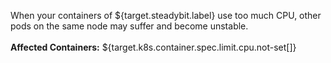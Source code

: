 When your containers of ${target.steadybit.label} use too much CPU, other pods on the same node may suffer and become unstable.
<br/>
<br/>
**Affected Containers:** ${target.k8s.container.spec.limit.cpu.not-set[]}
